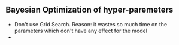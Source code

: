 Bayesian Optimization of hyper-paremeters
----------------------------------------

- Don't use Grid Search.
  Reason: it wastes so much time on the parameters which don't have any effect for the model
- 
